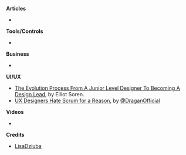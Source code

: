 
**Articles**

*


**Tools/Controls**

*

**Business**

*

**UI/UX**

* [The Evolution Process From A Junior Level Designer To Becoming A Design Lead](https://uxdesign.cc/the-evolution-process-from-a-junior-level-designer-to-becoming-a-design-lead-5cde5fe1668c), by Elliot Soren.
* [UX Designers Hate Scrum for a Reason](http://kovacevic.io/ux-designers-hate-scrum-for-a-reason.html), by [@DraganOfficial](https://twitter.com/DraganOfficial)

**Videos**

*

**Credits**

* [LisaDziuba](https://github.com/LisaDziuba)
